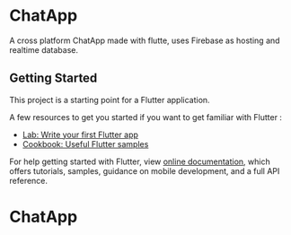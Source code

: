 # ChatApp

A cross platform ChatApp made with flutte, uses Firebase as hosting and realtime database.

## Getting Started

This project is a starting point for a Flutter application.

A few resources to get you started if you want to get familiar with Flutter :

- [Lab: Write your first Flutter app](https://flutter.dev/docs/get-started/codelab)
- [Cookbook: Useful Flutter samples](https://flutter.dev/docs/cookbook)

For help getting started with Flutter, view
[online documentation](https://flutter.dev/docs), which offers tutorials,
samples, guidance on mobile development, and a full API reference.
# ChatApp
